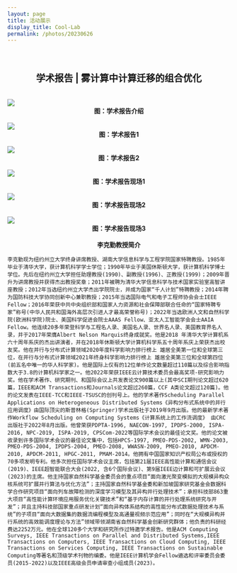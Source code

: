 ```yaml
---
layout: page
title: 活动展示
display_title: Cool-Lab
permalink: /photos/20230626
---
```

<br/>

<center><h2>学术报告 | 雾计算中计算迁移的组合优化</h2></center>
<br/>
<img src="../imgs/20230518/20230518img1.jpg" align="center" />

<center><strong>图：学术报告介绍</strong></center>
<br/>
<img src="../imgs/20230518/20230518img2.jpg" align="center" />

<center><strong>图：学术报告1</strong></center>
<br/>
<img src="../imgs/20230518/20230518img3.jpg" align="center" />

<center><strong>图：学术报告2</strong></center>
<br/>
<img src="../imgs/20230518/20230518img4.jpg" align="center" />

<center><strong>图：学术报告现场1</strong></center>
<br/>
<img src="../imgs/20230518/20230518img5.jpg" align="center" />

<center><strong>图：学术报告现场2</strong></center>
<br/>
<img src="../imgs/20230518/20230518img6.jpg" align="center" />

<center><strong>图：学术报告现场3</strong></center>
<br/>

<center><strong>李克勤教授简介</strong></center>

    李克勤现为纽约州立大学终身讲席教授、湖南大学信息科学与工程学院国家特聘教授。1985年毕业于清华大学，获计算机科学学士学位；1990年毕业于美国休斯顿大学，获计算机科学博士学位。先后在纽约州立大学担任助理教授(1990)、副教授(1996)、正教授(1999)；2009年晋升为讲席教授并获得杰出教授奖章；2011年被聘为清华大学信息科学与技术国家实验室高智讲座教授；2012年当选纽约州立大学杰出学院院士，并成为国家“千人计划”特聘教授；2014年聘为国防科技大学协同创新中心兼职教授；2015年当选国际电气和电子工程师协会会士IEEE Fellow；2016年荣获中共中央组织部和国家人力资源和社会保障部联合任命的“国家特聘专家”称号(中华人民共和国海外高层次引进人才最高荣誉称号)；2022年当选欧洲人文和自然科学院(欧洲科学院)院士、美国科学促进会院士AAAS Fellow、亚太人工智能学会会士AAIA Fellow。他连续20多年荣登科学与工程名人录、美国名人录、世界名人录、美国教育界名人录，并于2017年荣膺Albert Nelson Marquis终身成就奖。他是2018 年清华大学计算机系六十周年系庆的杰出讲演者，并在2018年休斯顿大学计算机科学系五十周年系庆上荣获杰出校友奖。他在并行与分布式计算领域2020年度科学影响力排行榜上 雄居全美第一位和全球第三位，在并行与分布式计算领域2021年终身科学影响力排行榜上 雄居全美第三位和全球第四位(前五名中唯一的华人科学家)。他是国际上仅有的12位单作论文数量超过110篇以及综合影响指数大于3.8的计算机科学家之一。他2022年荣获IEEE云计算技术委员会最高奖项-研究影响力奖。他在学术著作、研究期刊、和国际会议上共发表论文900篇以上(其中SCI期刊论文超过620篇，IEEE和ACM Transactions和Journals论文超过260篇，CCF A类论文超过120篇)。他的论文发表在IEEE-TCC和IEEE-TSUSC的创刊号上。他的学术著作Scheduling Parallel Applications on Heterogeneous Distributed Systems《异构分布式系统中的并行应用调度》由国际顶尖的斯普林格(Springer)学术出版社于2019年9月出版。他的最新学术著作Workflow Scheduling on Computing Systems《计算系统上的工作流调度》 由CRC出版社于2022年8月出版。他曾荣获PDPTA-1996, NAECON-1997, IPDPS-2000, ISPA-2016, NPC-2019, ISPA-2019, CPSCom-2022等国际学术会议的最佳论文奖。他的论文被收录到许多国际学术会议的最佳论文集中，包括HPCS-1997, PMEO-PDS-2002, WMN-2003, PMEO-PDS-2004, IPDPS-2004, PMEO-2008, WWASN-2009, PMEO-2010, APDCM-2010, APDCM-2011, HPGC-2011, PMAM-2014。他拥有中国国家知识产权局公布或授权的70多项发明专利。他多次担任国际学术会议主席，包括第21届IEEE高性能计算和通信会议(2019)、IEEE超智能联合大会(2022, 含6个国际会议)、第9届IEEE边计算和可扩展云会议(2023)的主席。他主持国家自然科学基金委员会的重点项目“面向激光聚变模拟的大规模异构众核系统可扩展并行算法与优化方法”；主持国家自然科学基金委和新加坡国家研究基金会数据科学合作研究项目“面向列车故障检测的深度学习模型及其异构并行处理技术”；承担科技部863重大项目“高性能计算环境应用服务优化关键技术”和“基于内存计算的并行处理系统研究与开发”；并且主持科技部国家重点研发计划“面向异构体系结构的高性能分布式数据处理技术与系统”的子项目“面向大数据集的数据流编程模型及高通量视频示范应用”；同时在“大规模异构并行系统的高效能调度理论与方法”领域带领湖南省自然科学基金创新研究群体；他负责的科研经费达2252万元。他在全球120多个大学和研究所作过特邀学术报告。他是ACM Computing Surveys, IEEE Transactions on Parallel and Distributed Systems,IEEE Transactions on Computers, IEEE Transactions on Cloud Computing, IEEE Transactions on Services Computing, IEEE Transactions on Sustainable Computing等著名和顶级学术刊物的编委。他是IEEE计算机学会Fellow遴选和评审委员会委员(2015-2022)以及IEEE高级会员申请审查小组成员(2023)。

<br/>
<br/>
<br/>